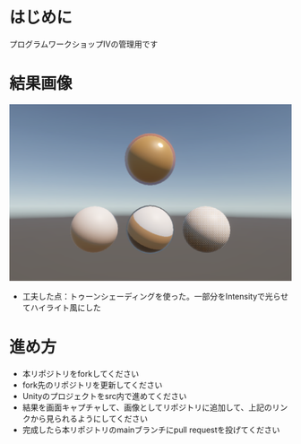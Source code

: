# はじめに
プログラムワークショップIVの管理用です

# 結果画像

![結果](screenShot.png)
- 工夫した点：トゥーンシェーディングを使った。一部分をIntensityで光らせてハイライト風にした

# 進め方

- 本リポジトリをforkしてください
- fork先のリポジトリを更新してください
- Unityのプロジェクトをsrc内で進めてください
- 結果を画面キャプチャして、画像としてリポジトリに追加して、上記のリンクから見られるようにしてください
- 完成したら本リポジトリのmainブランチにpull requestを投げてください
